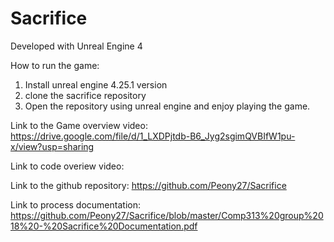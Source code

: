 # Sacrifice

Developed with Unreal Engine 4

How to run the game:
1. Install unreal engine 4.25.1 version
2. clone the sacrifice repository
3. Open the repository using unreal engine and enjoy playing the game.

Link to the Game overview video: https://drive.google.com/file/d/1_LXDPjtdb-B6_Jyg2sgimQVBIfW1pu-x/view?usp=sharing

Link to code overiew video: 

Link to the github repository: https://github.com/Peony27/Sacrifice

Link to process documentation: https://github.com/Peony27/Sacrifice/blob/master/Comp313%20group%2018%20-%20Sacrifice%20Documentation.pdf
